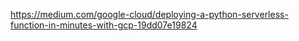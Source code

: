 https://medium.com/google-cloud/deploying-a-python-serverless-function-in-minutes-with-gcp-19dd07e19824
